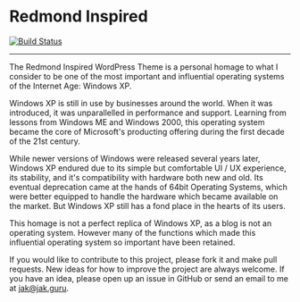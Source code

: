 # Redmond Inspired

[![Build Status](https://travis-ci.org/bdbjack/Redmond-Inspired.svg)](https://travis-ci.org/bdbjack/Redmond-Inspired)

---------------------------------------


The Redmond Inspired WordPress Theme is a personal homage to what I consider to be one of the most important and influential operating systems of the Internet Age: Windows XP.

Windows XP is still in use by businesses around the world. When it was introduced, it was unparallelled in performance and support. Learning from lessons from Windows ME and Windows 2000, this operating system became the core of Microsoft's producting offering during the first decade of the 21st century.

While newer versions of Windows were released several years later, Windows XP endured due to its simple but comfortable UI / UX experience, its stability, and it's compatibility with hardware both new and old. Its eventual deprecation came at the hands of 64bit Operating Systems, which were better equipped to handle the hardware which became available on the market. But Windows XP still has a fond place in the hearts of its users.

This homage is not a perfect replica of Windows XP, as a blog is not an operating system. However many of the functions which made this influential operating system so important have been retained.

If you would like to contribute to this project, please fork it and make pull requests. New ideas for how to improve the project are always welcome. If you have an idea, please open up an issue in GitHub or send an email to me at jak@jak.guru.